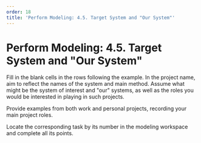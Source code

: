 ```yaml
---
order: 18
title: 'Perform Modeling: 4.5. Target System and "Our System"'
---
```


# Perform Modeling: 4.5. Target System and "Our System"

Fill in the blank cells in the rows following the example. In the project name, aim to reflect the names of the system and main method. Assume what might be the system of interest and "our" systems, as well as the roles you would be interested in playing in such projects.

Provide examples from both work and personal projects, recording your main project roles.

Locate the corresponding task by its number in the modeling workspace and complete all its points.